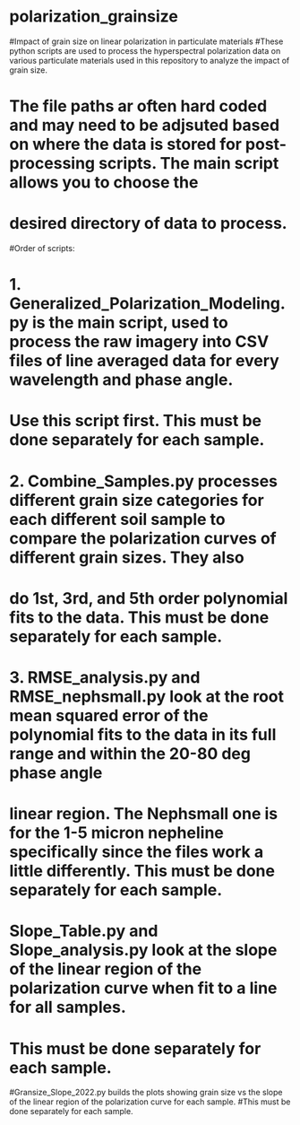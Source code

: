 # polarization_grainsize
#Impact of grain size on linear polarization in particulate materials
#These python scripts are used to process the hyperspectral polarization data on various particulate materials used in this repository to analyze the impact of grain size.
# The file paths ar often hard coded and may need to be adjsuted based on where the data is stored for post-processing scripts. The main script allows you to choose the
# desired directory of data to process.

#Order of scripts:
# 1. Generalized_Polarization_Modeling.py is the main script, used to process the raw imagery into CSV files of line averaged data for every wavelength and phase angle. 
# Use this script first. This must be done separately for each sample.

# 2. Combine_Samples.py processes different grain size categories for each different soil sample to compare the polarization curves of different grain sizes. They also
# do 1st, 3rd, and 5th order polynomial fits to the data. This must be done separately for each sample.

# 3. RMSE_analysis.py and RMSE_nephsmall.py look at the root mean squared error of the polynomial fits to the data in its full range and within the 20-80 deg phase angle
# linear region. The Nephsmall one is for the 1-5 micron nepheline specifically since the files work a little differently. This must be done separately for each sample.

# Slope_Table.py and Slope_analysis.py look at the slope of the linear region of the polarization curve when fit to a line for all samples.
# This must be done separately for each sample.

#Gransize_Slope_2022.py builds the plots showing grain size vs the slope of the linear region of the polarization curve for each sample.
#This must be done separately for each sample.
